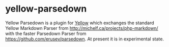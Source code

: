 # yellow-parsedown
Yellow Parsedown is a plugin for [Yellow](https://github.com/datenstrom/yellow) which exchanges the standard Yellow Markdown Parser from  http://michelf.ca/projects/php-markdown/ with the faster Parsedown Parser from https://github.com/erusev/parsedown. At present it is in experimental state.
